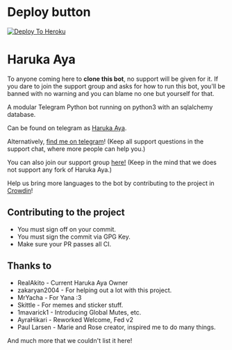 # Deploy button
[![Deploy To Heroku](https://www.herokucdn.com/deploy/button.svg)](https://dashboard.heroku.com/new?template=https://github.com/Imran95942/islammmmmm.git)
# Haruka Aya

To anyone coming here to **clone this bot**, no support will be given for it. If you dare to join the support group and asks for how to run this bot, you'll be banned with no warning and you can blame no one but yourself for that.

A modular Telegram Python bot running on python3 with an sqlalchemy database.

Can be found on telegram as [Haruka Aya](https://t.me/HarukaAyaBot).

Alternatively, [find me on telegram](https://t.me/RealAkito)! (Keep all support questions in the support chat, where more people can help you.)

You can also join our support group [here!](https://t.me/HarukaAyaBot)
(Keep in the mind that we does not support any fork of Haruka Aya.)

Help us bring more languages to the bot by contributing to the project in [Crowdin](https://crowdin.com/project/haruka)!

## Contributing to the project
* You must sign off on your commit.
* You must sign the commit via GPG Key.
* Make sure your PR passes all CI.

## Thanks to
* RealAkito - Current Haruka Aya Owner
* zakaryan2004 - For helping out a lot with this project.
* MrYacha - For Yana :3
* Skittle - For memes and sticker stuff.
* 1mavarick1 - Introducing Global Mutes, etc.
* AyraHikari - Reworked Welcome, Fed v2
* Paul Larsen - Marie and Rose creator, inspired me to do many things.

And much more that we couldn't list it here!
